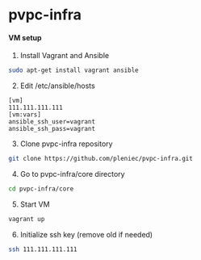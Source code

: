 # pvpc-infra
#### VM setup
1. Install Vagrant and Ansible
```bash
sudo apt-get install vagrant ansible
```
2. Edit /etc/ansible/hosts
```
[vm]
111.111.111.111
[vm:vars]
ansible_ssh_user=vagrant
ansible_ssh_pass=vagrant
```
3. Clone pvpc-infra repository
```bash
git clone https://github.com/pleniec/pvpc-infra.git
```
4. Go to pvpc-infra/core directory
```bash
cd pvpc-infra/core
```
5. Start VM
```bash
vagrant up
```
6. Initialize ssh key (remove old if needed)
```bash
ssh 111.111.111.111
```
